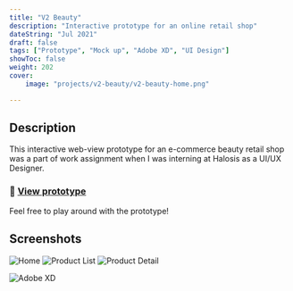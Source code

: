 ```yaml
---
title: "V2 Beauty"
description: "Interactive prototype for an online retail shop"
dateString: "Jul 2021"
draft: false
tags: ["Prototype", "Mock up", "Adobe XD", "UI Design"]
showToc: false
weight: 202
cover:
    image: "projects/v2-beauty/v2-beauty-home.png"

--- 
```

## Description

This interactive web-view prototype for an e-commerce beauty retail shop was a part of work assignment when I was interning at Halosis as a UI/UX Designer.

### 🔗 [View prototype](https://xd.adobe.com/view/7be208c1-87af-4c01-8609-865db121272d-2eb1/?fullscreen)
Feel free to play around with the prototype!

## Screenshots
![Home](/projects/v2-beauty/v2-beauty-home.png)
![Product List](/projects/v2-beauty/v2-beauty-product-list.png)
![Product Detail](/projects/v2-beauty/v2-beauty-product-detail.png)


![Adobe XD](https://img.shields.io/badge/-Adobe%20XD-FF61F6?logo=adobe%20xd&logoColor=white&style=for-the-badge)